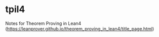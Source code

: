 # tpil4
Notes for Theorem Proving in Lean4 (https://leanprover.github.io/theorem_proving_in_lean4/title_page.html)
